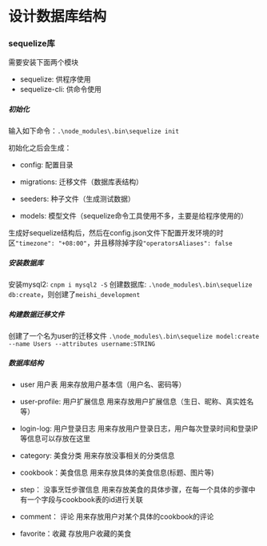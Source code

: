 # 设计数据库结构

### sequelize库
需要安装下面两个模块

- sequelize: 供程序使用
- sequelize-cli: 供命令使用

##### 初始化
输入如下命令：`.\node_modules\.bin\sequelize init`

初始化之后会生成：
- config: 配置目录
- migrations: 迁移文件（数据库表结构）
- seeders: 种子文件（生成测试数据）

- models: 模型文件（sequelize命令工具使用不多，主要是给程序使用的）

生成好sequelize结构后，然后在config.json文件下配置开发环境的时区`"timezone": "+08:00"`，并且移除掉字段`"operatorsAliases": false`

##### 安装数据库
安装mysql2: `cnpm i mysql2 -S`
创建数据库: `.\node_modules\.bin\sequelize db:create`，则创建了`meishi_development`


##### 构建数据迁移文件
创建了一个名为user的迁移文件
`.\node_modules\.bin\sequelize model:create --name Users --attributes username:STRING`


##### 数据库结构
- user  用户表
用来存放用户基本信（用户名、密码等）

- user-profile: 用户扩展信息
用来存放用户扩展信息（生日、昵称、真实姓名等）

- login-log: 用户登录日志
用来存放用户登录日志，用户每次登录时间和登录IP等信息可以存放在这里

- category: 美食分类
用来存放没事相关的分类信息

- cookbook：美食信息
用来存放具体的美食信息(标题、图片等)

- step： 没事烹饪步骤信息
用来存放美食的具体步骤，在每一个具体的步骤中有一个字段与cookbook表的id进行关联

- comment： 评论
用来存放用户对某个具体的cookbook的评论

- favorite：收藏
存放用户收藏的美食



